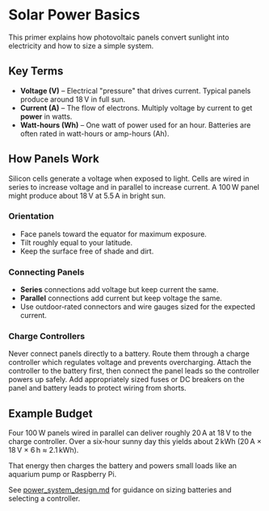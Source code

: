 # Solar Power Basics

This primer explains how photovoltaic panels convert sunlight into electricity and how to size a simple system.

## Key Terms
- **Voltage (V)** – Electrical "pressure" that drives current. Typical panels produce around 18 V in full sun.
- **Current (A)** – The flow of electrons. Multiply voltage by current to get **power** in watts.
- **Watt-hours (Wh)** – One watt of power used for an hour. Batteries are often rated in watt-hours or amp-hours (Ah).

## How Panels Work
Silicon cells generate a voltage when exposed to light. Cells are wired in series to increase voltage and in parallel to increase current. A 100 W panel might produce about 18 V at 5.5 A in bright sun.

### Orientation
- Face panels toward the equator for maximum exposure.
- Tilt roughly equal to your latitude.
- Keep the surface free of shade and dirt.

### Connecting Panels
- **Series** connections add voltage but keep current the same.
- **Parallel** connections add current but keep voltage the same.
- Use outdoor‑rated connectors and wire gauges sized for the expected current.

### Charge Controllers
Never connect panels directly to a battery. Route them through a charge controller
which regulates voltage and prevents overcharging. Attach the controller to the battery first,
then connect the panel leads so the controller powers up safely. Add appropriately sized
fuses or DC breakers on the panel and battery leads to protect wiring from shorts.

## Example Budget
Four 100 W panels wired in parallel can deliver roughly 20 A at 18 V to the charge controller.
Over a six‑hour sunny day this yields about 2 kWh (20 A × 18 V × 6 h ≈ 2.1 kWh).

That energy then charges the battery and powers small loads like an aquarium pump or Raspberry Pi.

See [power_system_design.md](power_system_design.md) for guidance on sizing batteries and selecting a controller.
